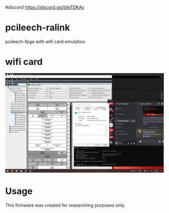 #discord
https://discord.gg/bfeTDKAy

# pcileech-ralink
pcileech-fpga with wifi card emulation

# wifi card
![screenshot](picture.png)
# Usage
This firmware was created for researching purposes only.  



